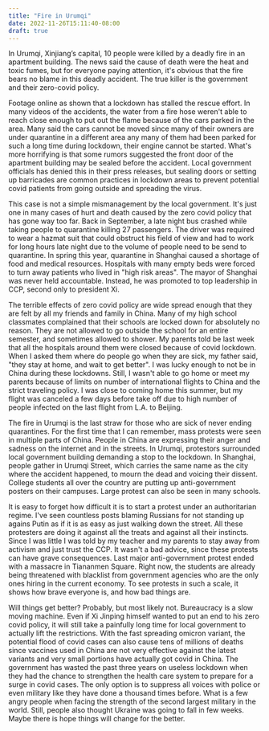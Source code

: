 ```yaml
---
title: "Fire in Urumqi"
date: 2022-11-26T15:11:40-08:00
draft: true
---
```


In Urumqi, Xinjiang’s capital, 10 people were killed by a deadly fire in an apartment building. The news said the cause of death were the heat and toxic fumes, but for everyone paying attention, it's obvious that the fire bears no blame in this deadly accident. The true killer is the government and their zero-covid policy. 

Footage online as shown that a lockdown has stalled the rescue effort. In many videos of the accidents, the water from a fire hose weren't able to reach close enough to put out the flame because of the cars parked in the area. Many said the cars cannot be moved since many of their owners are under quarantine in a different area any many of them had been parked for such a long time during lockdown, their engine cannot be started. What's more horrifying is that some rumors suggested the front door of the apartment  building may be sealed before the accident. Local government officials has denied this in their press releases, but sealing doors or setting up barricades are common practices in lockdown areas to prevent potential covid patients from going outside and spreading the virus. 

This case is not a simple mismanagement by the local government. It's just one in many cases of hurt and death caused by the zero covid policy that has gone way too far. Back in September, a late night bus crashed while taking people to quarantine killing 27 passengers. The driver was required to wear a hazmat suit that could obstruct his field of view and had to work for long hours late night due to the volume of people need to be send to quarantine. In spring this year, quarantine in Shanghai caused a shortage of food and medical resources. Hospitals with many empty beds were forced to turn away patients who lived in "high risk areas". The mayor of Shanghai was never held accountable. Instead, he was promoted to top leadership in CCP, second only to president Xi. 

The terrible effects of zero covid policy are wide spread enough that they are felt by all my friends and family in China. Many of my high school classmates complained that their schools are locked down for absolutely no reason. They are not allowed to go outside the school for an entire semester, and sometimes allowed to shower. My parents told be last week that all the hospitals around them were closed because of covid lockdown. When I asked them where do people go when they are sick, my father said, "they stay at home, and wait to get better". I was lucky enough to not be in China during these lockdowns. Still, I wasn't able to go home or meet my parents because of limits on number of international flights to China and the strict traveling policy. I was close to coming home this summer, but my flight was canceled a few days before take off due to high number of people infected on the last flight from L.A. to Beijing. 

The fire in Urumqi is the last straw for those who are sick of never ending quarantines. For the first time that I can remember, mass protests were seen in multiple parts of China. People in China are expressing their anger and sadness on the internet and in the streets. In Urumqi, protestors surrounded local government building demanding a stop to the lockdown. In Shanghai, people gather in Urumqi Street, which carries the same name as the city where the accident happened, to mourn the dead and voicing their dissent. College students all over the country are putting up anti-government posters on their campuses. Large protest can also be seen in many schools. 

It is easy to forget how difficult it is to start a protest under an authoritarian regime. I've seen countless posts blaming Russians for not standing up agains Putin as if it is as easy as just walking down the street. All these protesters are doing it against all the treats and against all their instincts. Since I was little I was told by my teacher and my parents to stay away from activism and just trust the CCP. It wasn't a bad advice, since these protests can have grave consequences. Last major anti-government protest ended with a massacre in Tiananmen Square. Right now, the students are already being threatened with blacklist from government agencies who are the only ones hiring in the current economy. To see protests in such a scale, it shows how brave everyone is, and how bad things are. 

Will things get better? Probably, but most likely not. Bureaucracy is a slow moving machine. Even if Xi Jinping himself wanted to put an end to his zero covid policy, it will still take a painfully long time for local government to actually lift the restrictions. With the fast spreading omicron variant, the potential flood of covid cases can also cause tens of millions of deaths since vaccines used in China are not very effective against the latest variants and very small portions have actually got covid in China. The government has wasted the past three years on useless lockdown when they had the chance to strengthen the health care system to prepare for a surge in covid cases. The only option is to suppress all voices with police or even military like they have done a thousand times before. What is a few angry people when facing the strength of the second largest military in the world. Still, people also thought Ukraine was going to fall in few weeks. Maybe there is hope things will change for the better. 